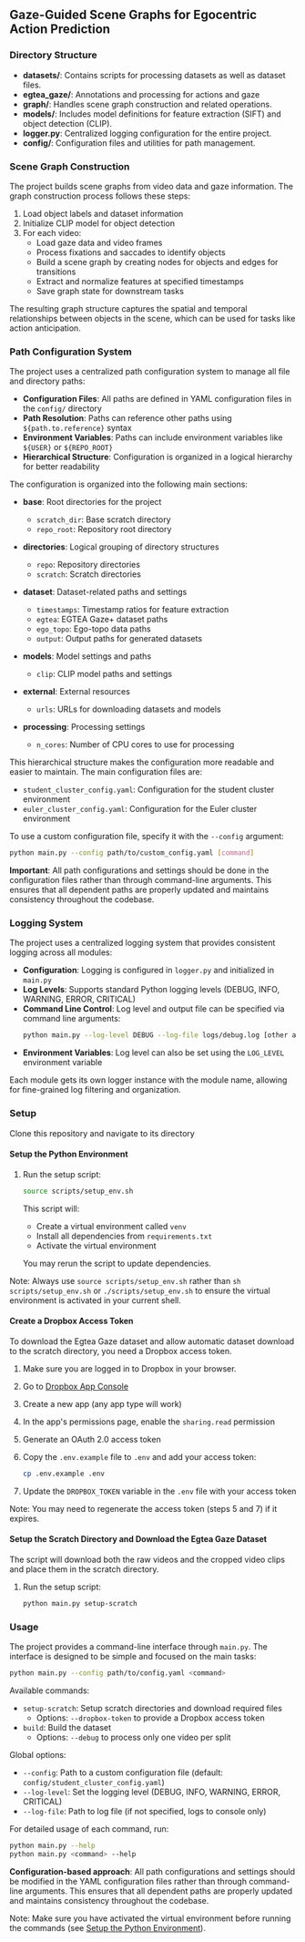 ## Gaze-Guided Scene Graphs for Egocentric Action Prediction

### Directory Structure

- **datasets/**: Contains scripts for processing datasets as well as dataset files.
- **egtea_gaze/**: Annotations and processing for actions and gaze
- **graph/**: Handles scene graph construction and related operations.
- **models/**: Includes model definitions for feature extraction (SIFT) and object detection (CLIP).
- **logger.py**: Centralized logging configuration for the entire project.
- **config/**: Configuration files and utilities for path management.

### Scene Graph Construction

The project builds scene graphs from video data and gaze information. The graph construction process follows these steps:

1. Load object labels and dataset information
2. Initialize CLIP model for object detection
3. For each video:
   - Load gaze data and video frames
   - Process fixations and saccades to identify objects
   - Build a scene graph by creating nodes for objects and edges for transitions
   - Extract and normalize features at specified timestamps
   - Save graph state for downstream tasks

The resulting graph structure captures the spatial and temporal relationships between objects in the scene, which can be used for tasks like action anticipation.

### Path Configuration System

The project uses a centralized path configuration system to manage all file and directory paths:

- **Configuration Files**: All paths are defined in YAML configuration files in the `config/` directory
- **Path Resolution**: Paths can reference other paths using `${path.to.reference}` syntax
- **Environment Variables**: Paths can include environment variables like `${USER}` or `${REPO_ROOT}`
- **Hierarchical Structure**: Configuration is organized in a logical hierarchy for better readability

The configuration is organized into the following main sections:

- **base**: Root directories for the project
  - `scratch_dir`: Base scratch directory
  - `repo_root`: Repository root directory

- **directories**: Logical grouping of directory structures
  - `repo`: Repository directories
  - `scratch`: Scratch directories

- **dataset**: Dataset-related paths and settings
  - `timestamps`: Timestamp ratios for feature extraction
  - `egtea`: EGTEA Gaze+ dataset paths
  - `ego_topo`: Ego-topo data paths
  - `output`: Output paths for generated datasets

- **models**: Model settings and paths
  - `clip`: CLIP model paths and settings

- **external**: External resources
  - `urls`: URLs for downloading datasets and models

- **processing**: Processing settings
  - `n_cores`: Number of CPU cores to use for processing

This hierarchical structure makes the configuration more readable and easier to maintain. The main configuration files are:

- `student_cluster_config.yaml`: Configuration for the student cluster environment
- `euler_cluster_config.yaml`: Configuration for the Euler cluster environment

To use a custom configuration file, specify it with the `--config` argument:
```bash
python main.py --config path/to/custom_config.yaml [command]
```

**Important**: All path configurations and settings should be done in the configuration files rather than through command-line arguments. This ensures that all dependent paths are properly updated and maintains consistency throughout the codebase.

### Logging System

The project uses a centralized logging system that provides consistent logging across all modules:

- **Configuration**: Logging is configured in `logger.py` and initialized in `main.py`
- **Log Levels**: Supports standard Python logging levels (DEBUG, INFO, WARNING, ERROR, CRITICAL)
- **Command Line Control**: Log level and output file can be specified via command line arguments:
  ```bash
  python main.py --log-level DEBUG --log-file logs/debug.log [other arguments]
  ```
- **Environment Variables**: Log level can also be set using the `LOG_LEVEL` environment variable

Each module gets its own logger instance with the module name, allowing for fine-grained log filtering and organization.

### Setup

Clone this repository and navigate to its directory

#### Setup the Python Environment

1. Run the setup script:
   ```bash
   source scripts/setup_env.sh
   ```
   This script will:
   - Create a virtual environment called `venv`
   - Install all dependencies from `requirements.txt`
   - Activate the virtual environment

   You may rerun the script to update dependencies.

Note: Always use `source scripts/setup_env.sh` rather than `sh scripts/setup_env.sh` or `./scripts/setup_env.sh` to ensure the virtual environment is activated in your current shell.

#### Create a Dropbox Access Token

To download the Egtea Gaze dataset and allow automatic dataset download to the scratch directory, you need a Dropbox access token.

1. Make sure you are logged in to Dropbox in your browser.

2. Go to [Dropbox App Console](https://www.dropbox.com/developers/apps/)

3. Create a new app (any app type will work)

4. In the app's permissions page, enable the `sharing.read` permission

5. Generate an OAuth 2.0 access token

6. Copy the `.env.example` file to `.env` and add your access token:
    ```bash
    cp .env.example .env
    ```

7. Update the `DROPBOX_TOKEN` variable in the `.env` file with your access token

Note: You may need to regenerate the access token (steps 5 and 7) if it expires.

#### Setup the Scratch Directory and Download the Egtea Gaze Dataset

The script will download both the raw videos and the cropped video clips and place them in the scratch directory.

1. Run the setup script:
    ```bash
    python main.py setup-scratch
    ```

### Usage

The project provides a command-line interface through `main.py`. The interface is designed to be simple and focused on the main tasks:

```bash
python main.py --config path/to/config.yaml <command>
```

Available commands:
- `setup-scratch`: Setup scratch directories and download required files
  - Options: `--dropbox-token` to provide a Dropbox access token
- `build`: Build the dataset
  - Options: `--debug` to process only one video per split

Global options:
- `--config`: Path to a custom configuration file (default: `config/student_cluster_config.yaml`)
- `--log-level`: Set the logging level (DEBUG, INFO, WARNING, ERROR, CRITICAL)
- `--log-file`: Path to log file (if not specified, logs to console only)

For detailed usage of each command, run:
```bash
python main.py --help
python main.py <command> --help
```

**Configuration-based approach**: All path configurations and settings should be modified in the YAML configuration files rather than through command-line arguments. This ensures that all dependent paths are properly updated and maintains consistency throughout the codebase.

Note: Make sure you have activated the virtual environment before running the commands (see [Setup the Python Environment](#setup-the-python-environment)).
